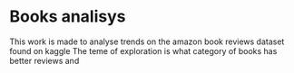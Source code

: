 # Books analisys
This work is made to analyse trends on the amazon book reviews dataset found on kaggle 
The teme of exploration is what category of books has better reviews and 
